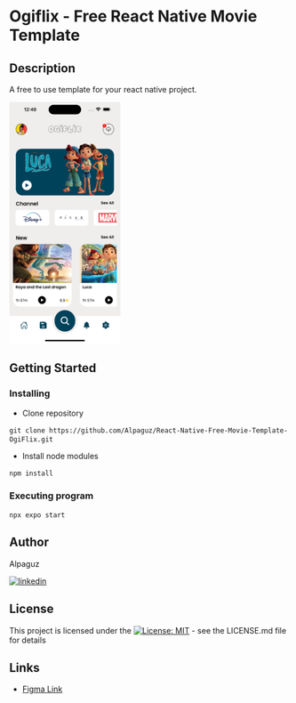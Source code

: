 # Ogiflix - Free React Native Movie Template

## Description

A free to use template for your react native project.  

<img src="https://github.com/Alpaguz/React-Native-Free-Movie-Template-OgiFlix/blob/main/image.png?raw=true" width="200">

## Getting Started

### Installing

* Clone repository
```
git clone https://github.com/Alpaguz/React-Native-Free-Movie-Template-OgiFlix.git
```
* Install node modules
```
npm install
```

### Executing program
```
npx expo start
```

## Author

Alpaguz  

[![linkedin](https://img.shields.io/badge/LinkedIn-0077B5?style=for-the-badge&logo=linkedin&logoColor=white)]([https://github.com/MarketingPipeline/Awesome-Repo-Template/](https://tr.linkedin.com/in/salih-oğuzhan-ozturk-7b9483270))

## License

This project is licensed under the [![License: MIT](https://img.shields.io/badge/License-MIT-yellow.svg)](https://opensource.org/licenses/MIT) - see the LICENSE.md file for details

## Links

* [Figma Link](https://www.figma.com/community/file/1207681525249584130)
